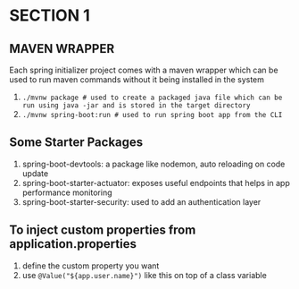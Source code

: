 # SECTION 1

## MAVEN WRAPPER

Each spring initializer project comes with a maven wrapper which can be used to run maven commands without it being
installed in the system

1. `./mvnw package # used to create a packaged java file which can be run using java -jar and is stored in the target directory`
2. `./mvnw spring-boot:run # used to run spring boot app from the CLI`

## Some Starter Packages

1. spring-boot-devtools: a package like nodemon, auto reloading on code update
2. spring-boot-starter-actuator: exposes useful endpoints that helps in app performance monitoring
3. spring-boot-starter-security: used to add an authentication layer

## To inject custom properties from application.properties

1. define the custom property you want
2. use  `@Value("${app.user.name}")` like this on top of a class variable